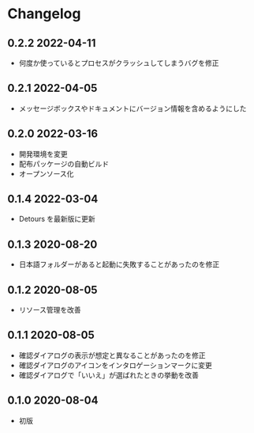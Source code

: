 # Changelog

## 0.2.2 2022-04-11

- 何度か使っているとプロセスがクラッシュしてしまうバグを修正

## 0.2.1 2022-04-05

- メッセージボックスやドキュメントにバージョン情報を含めるようにした

## 0.2.0 2022-03-16

- 開発環境を変更
- 配布パッケージの自動ビルド
- オープンソース化

## 0.1.4 2022-03-04

- Detours を最新版に更新

## 0.1.3 2020-08-20

- 日本語フォルダーがあると起動に失敗することがあったのを修正

## 0.1.2 2020-08-05

- リソース管理を改善

## 0.1.1 2020-08-05

- 確認ダイアログの表示が想定と異なることがあったのを修正
- 確認ダイアログのアイコンをインタロゲーションマークに変更
- 確認ダイアログで「いいえ」が選ばれたときの挙動を改善

## 0.1.0 2020-08-04

- 初版
